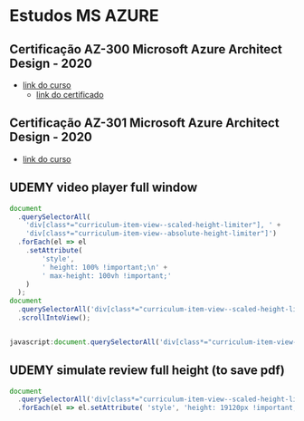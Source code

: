 # Estudos MS AZURE


## Certificação AZ-300 Microsoft Azure Architect Design - 2020

- [link do curso](https://www.udemy.com/course/certificacao-microsoft-azure-architect-technologies-az-300/)
    - [link do certificado](https://www.udemy.com/certificate/UC-7b0cff55-27ce-4365-99bf-c60b8c8ef826/)


## Certificação AZ-301 Microsoft Azure Architect Design - 2020

- [link do curso](https://www.udemy.com/course/certificacao-microsoft-azure-architect-design-az-301/)


## UDEMY video player full window
````javascript
document
  .querySelectorAll(
    'div[class*="curriculum-item-view--scaled-height-limiter"], ' +
    'div[class*="curriculum-item-view--absolute-height-limiter"]')
  .forEach(el => el
    .setAttribute(
        'style',
        ' height: 100% !important;\n' +
        ' max-height: 100vh !important;'
    )
  );
document
  .querySelectorAll('div[class*="curriculum-item-view--scaled-height-limiter"]')[0]
  .scrollIntoView();


javascript:document.querySelectorAll('div[class*="curriculum-item-view--scaled-height-limiter"], div[class*="curriculum-item-view--absolute-height-limiter"]').forEach(el => el.setAttribute('style', ' height: 100% !important; max-height: 100vh !important;'));document.querySelectorAll('div[class*="curriculum-item-view--scaled-height-limiter"]')[0].scrollIntoView();
````

## UDEMY simulate review full height (to save pdf)
````javascript
document
  .querySelectorAll('div[class*="curriculum-item-view--scaled-height-limiter--"')
  .forEach(el => el.setAttribute( 'style', 'height: 19120px !important; max-height: 19120px !important;' ) );
````